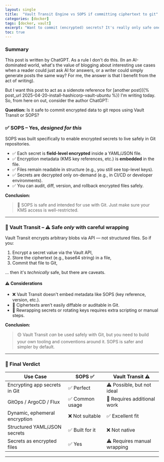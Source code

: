 ```yaml
---
layout: single
title:  "Vault Transit Engine vs SOPS if committing ciphertext to git"
categories: [docker]
tags: [docker, vault]
excerpt: "Want to commit (encrypted) secrets? It's really only safe one way." #this is a custom variable meant for a short description to be displayed on home page
toc: true
---
```

### Summary
This post is written by ChatGPT. As a rule I don't do this. (In an AI-dominated world, what's the value of blogging about interesting use cases when a reader could just ask AI for answers, or a writer could simply generate posts the same way? For me, the answer is that I benefit from the act of writing). 

But I want this post to act as a sidenote reference for [another post]({% post_url 2025-04-20-install-hashicorp-vault-ubuntu %}) I'm writing today. So, from here on out, consider the author ChatGPT:

**Question:** Is it safe to commit encrypted data to git repos using Vault Transit or SOPS?

### ✅ SOPS – Yes, *designed for this*

SOPS was built specifically to enable encrypted secrets to live safely in Git repositories.

- ✅ Each secret is **field-level encrypted** inside a YAML/JSON file.
- ✅ Encryption metadata (KMS key references, etc.) is **embedded** in the file.
- ✅ Files remain readable in structure (e.g., you still see top-level keys).
- ✅ Secrets are decrypted only on-demand (e.g., in CI/CD or developer environments).
- ✅ You can audit, diff, version, and rollback encrypted files safely.

**Conclusion:**  
> 💯 SOPS is safe and intended for use with Git. Just make sure your KMS access is well-restricted.

---

### 🔶 Vault Transit – ⚠️ Safe *only* with careful wrapping

Vault Transit encrypts arbitrary blobs via API — not structured files. So if you:

1. Encrypt a secret value via the Vault API,
2. Store the ciphertext (e.g., base64 string) in a file,
3. Commit that file to Git,

... then it's *technically* safe, but there are caveats.

#### ⚠️ Considerations

- ❌ Vault Transit doesn't embed metadata like SOPS (key reference, version, etc.).
- 🔐 Ciphertexts aren’t easily diffable or auditable in Git.
- 🤕 Rewrapping secrets or rotating keys requires extra scripting or manual steps.

**Conclusion:**  
> 🟡 Vault Transit *can* be used safely with Git, but you need to build your own tooling and conventions around it. SOPS is safer and simpler by default.

---

### 🚦 Final Verdict

| Use Case                          | SOPS ✅ | Vault Transit ⚠️ |
|----------------------------------|--------|------------------|
| Encrypting app secrets in Git    | ✅ Perfect | ⚠️ Possible, but not ideal |
| GitOps / ArgoCD / Flux           | ✅ Common usage | 🔧 Requires additional work |
| Dynamic, ephemeral encryption    | ❌ Not suitable | ✅ Excellent fit |
| Structured YAML/JSON secrets     | ✅ Built for it | ❌ Not native |
| Secrets as encrypted files       | ✅ Yes | ⚠️ Requires manual wrapping |

---
